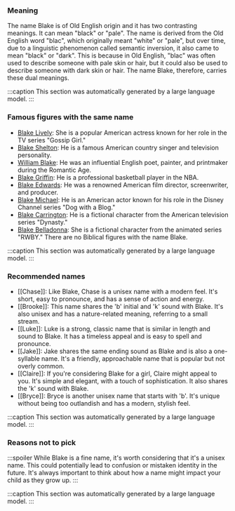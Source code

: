 ### Meaning
The name Blake is of Old English origin and it has two contrasting meanings. It can mean "black" or "pale". The name is derived from the Old English word "blac", which originally meant "white" or "pale", but over time, due to a linguistic phenomenon called semantic inversion, it also came to mean "black" or "dark". This is because in Old English, "blac" was often used to describe someone with pale skin or hair, but it could also be used to describe someone with dark skin or hair. The name Blake, therefore, carries these dual meanings.

:::caption
This section was automatically generated by a large language model.
:::

### Famous figures with the same name
- [Blake Lively](https://en.wikipedia.org/wiki/Blake_Lively): She is a popular American actress known for her role in the TV series "Gossip Girl."
- [Blake Shelton](https://en.wikipedia.org/wiki/Blake_Shelton): He is a famous American country singer and television personality.
- [William Blake](https://en.wikipedia.org/wiki/William_Blake): He was an influential English poet, painter, and printmaker during the Romantic Age.
- [Blake Griffin](https://en.wikipedia.org/wiki/Blake_Griffin): He is a professional basketball player in the NBA.
- [Blake Edwards](https://en.wikipedia.org/wiki/Blake_Edwards): He was a renowned American film director, screenwriter, and producer.
- [Blake Michael](https://en.wikipedia.org/wiki/Blake_Michael): He is an American actor known for his role in the Disney Channel series "Dog with a Blog."
- [Blake Carrington](https://en.wikipedia.org/wiki/Blake_Carrington): He is a fictional character from the American television series "Dynasty."
- [Blake Belladonna](https://en.wikipedia.org/wiki/Blake_Belladonna): She is a fictional character from the animated series "RWBY."
There are no Biblical figures with the name Blake.

:::caption
This section was automatically generated by a large language model.
:::

### Recommended names
- [[Chase]]: Like Blake, Chase is a unisex name with a modern feel. It's short, easy to pronounce, and has a sense of action and energy.
- [[Brooke]]: This name shares the 'b' initial and 'k' sound with Blake. It's also unisex and has a nature-related meaning, referring to a small stream.
- [[Luke]]: Luke is a strong, classic name that is similar in length and sound to Blake. It has a timeless appeal and is easy to spell and pronounce.
- [[Jake]]: Jake shares the same ending sound as Blake and is also a one-syllable name. It's a friendly, approachable name that is popular but not overly common.
- [[Claire]]: If you're considering Blake for a girl, Claire might appeal to you. It's simple and elegant, with a touch of sophistication. It also shares the 'k' sound with Blake.
- [[Bryce]]: Bryce is another unisex name that starts with 'b'. It's unique without being too outlandish and has a modern, stylish feel.

:::caption
This section was automatically generated by a large language model.
:::

### Reasons not to pick
:::spoiler
While Blake is a fine name, it's worth considering that it's a unisex name. This could potentially lead to confusion or mistaken identity in the future. It's always important to think about how a name might impact your child as they grow up.
:::

:::caption
This section was automatically generated by a large language model.
:::